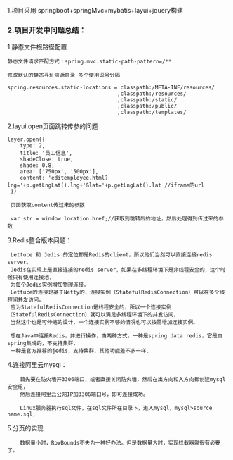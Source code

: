 1.项目采用  springboot+springMvc+mybatis+layui+jquery构建

<h3>2.项目开发中问题总结：</h3>
    1.静态文件根路径配置
   
    静态文件请求匹配方式：spring.mvc.static-path-pattern=/**
    
    修改默认的静态寻址资源目录 多个使用逗号分隔
    
    spring.resources.static-locations = classpath:/META-INF/resources/
                                       ,classpath:/resources/
                                       ,classpath:/static/
                                       ,classpath:/public/
                                       ,classpath:/templates/


   2.layui.open页面跳转传参的问题
   
    layer.open({
        type: 2,
        title: '员工信息',
        shadeClose: true,
        shade: 0.8,
        area: ['750px', '500px'],
        content: 'editemployee.html?lng='+p.getLngLat().lng+'&lat='+p.getLngLat().lat //iframe的url
     })
     
     页面获取content传过来的参数
     
     var str = window.location.href;//获取到跳转后的地址，然后处理得到传过来的参数
     
   3.Redis整合版本问题：
    
     Lettuce 和 Jedis 的定位都是Redis的client，所以他们当然可以直接连接redis server。
     Jedis在实现上是直接连接的redis server，如果在多线程环境下是非线程安全的，这个时候只有使用连接池，
     为每个Jedis实例增加物理连接。
     Lettuce的连接是基于Netty的，连接实例（StatefulRedisConnection）可以在多个线程间并发访问，
     应为StatefulRedisConnection是线程安全的，所以一个连接实例（StatefulRedisConnection）就可以满足多线程环境下的并发访问，
     当然这个也是可伸缩的设计，一个连接实例不够的情况也可以按需增加连接实例。
     
     想在Java中连接Redis，并进行操作，由两种方式，一种是spring data redis，它是由spring集成的，不支持集群，
     一种是官方推荐的jedis，支持集群，其他功能差不多一样.
     
     
   4.连接阿里云mysql：
        
        首先要在防火墙开3306端口，或者直接关闭防火墙，然后在出方向和入方向都创建mysql安全组，
        然后连接阿里云公网IP加3306端口号，即可连接成功。
        
        Linux服务器执行sql文件，在sql文件所在目录下，进入mysql，mysql>source name.sql;
     
     
     
   5.分页的实现
        
        数据量小时，RowBounds不失为一种好办法。但是数据量大时，实现拦截器就很有必要了。
     
     
     

